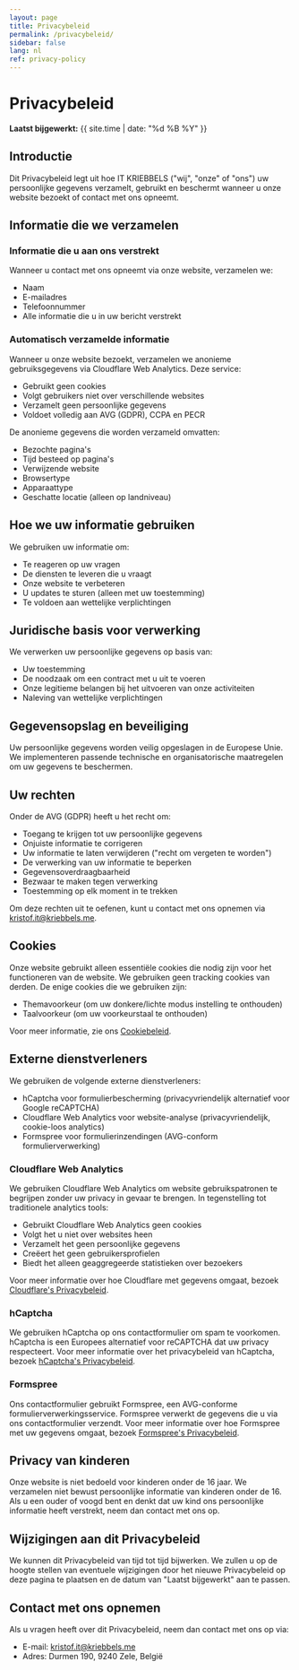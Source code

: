 ```yaml
---
layout: page
title: Privacybeleid
permalink: /privacybeleid/
sidebar: false
lang: nl
ref: privacy-policy
---
```


# Privacybeleid

**Laatst bijgewerkt:** {{ site.time | date: "%d %B %Y" }}

## Introductie

Dit Privacybeleid legt uit hoe IT KRIEBBELS ("wij", "onze" of "ons") uw persoonlijke gegevens verzamelt, gebruikt en beschermt wanneer u onze website bezoekt of contact met ons opneemt.

## Informatie die we verzamelen

### Informatie die u aan ons verstrekt

Wanneer u contact met ons opneemt via onze website, verzamelen we:
- Naam
- E-mailadres
- Telefoonnummer
- Alle informatie die u in uw bericht verstrekt

### Automatisch verzamelde informatie

Wanneer u onze website bezoekt, verzamelen we anonieme gebruiksgegevens via Cloudflare Web Analytics. Deze service:
- Gebruikt geen cookies
- Volgt gebruikers niet over verschillende websites
- Verzamelt geen persoonlijke gegevens
- Voldoet volledig aan AVG (GDPR), CCPA en PECR

De anonieme gegevens die worden verzameld omvatten:
- Bezochte pagina's
- Tijd besteed op pagina's
- Verwijzende website
- Browsertype
- Apparaattype
- Geschatte locatie (alleen op landniveau)

## Hoe we uw informatie gebruiken

We gebruiken uw informatie om:
- Te reageren op uw vragen
- De diensten te leveren die u vraagt
- Onze website te verbeteren
- U updates te sturen (alleen met uw toestemming)
- Te voldoen aan wettelijke verplichtingen

## Juridische basis voor verwerking

We verwerken uw persoonlijke gegevens op basis van:
- Uw toestemming
- De noodzaak om een contract met u uit te voeren
- Onze legitieme belangen bij het uitvoeren van onze activiteiten
- Naleving van wettelijke verplichtingen

## Gegevensopslag en beveiliging

Uw persoonlijke gegevens worden veilig opgeslagen in de Europese Unie. We implementeren passende technische en organisatorische maatregelen om uw gegevens te beschermen.

## Uw rechten

Onder de AVG (GDPR) heeft u het recht om:
- Toegang te krijgen tot uw persoonlijke gegevens
- Onjuiste informatie te corrigeren
- Uw informatie te laten verwijderen ("recht om vergeten te worden")
- De verwerking van uw informatie te beperken
- Gegevensoverdraagbaarheid
- Bezwaar te maken tegen verwerking
- Toestemming op elk moment in te trekken

Om deze rechten uit te oefenen, kunt u contact met ons opnemen via [kristof.it@kriebbels.me](mailto:kristof.it@kriebbels.me).

## Cookies

Onze website gebruikt alleen essentiële cookies die nodig zijn voor het functioneren van de website. We gebruiken geen tracking cookies van derden. De enige cookies die we gebruiken zijn:
- Themavoorkeur (om uw donkere/lichte modus instelling te onthouden)
- Taalvoorkeur (om uw voorkeurstaal te onthouden)

Voor meer informatie, zie ons [Cookiebeleid](/cookiebeleid/).

## Externe dienstverleners

We gebruiken de volgende externe dienstverleners:
- hCaptcha voor formulierbescherming (privacyvriendelijk alternatief voor Google reCAPTCHA)
- Cloudflare Web Analytics voor website-analyse (privacyvriendelijk, cookie-loos analytics)
- Formspree voor formulierinzendingen (AVG-conform formulierverwerking)

### Cloudflare Web Analytics

We gebruiken Cloudflare Web Analytics om website gebruikspatronen te begrijpen zonder uw privacy in gevaar te brengen. In tegenstelling tot traditionele analytics tools:
- Gebruikt Cloudflare Web Analytics geen cookies
- Volgt het u niet over websites heen
- Verzamelt het geen persoonlijke gegevens
- Creëert het geen gebruikersprofielen
- Biedt het alleen geaggregeerde statistieken over bezoekers

Voor meer informatie over hoe Cloudflare met gegevens omgaat, bezoek [Cloudflare's Privacybeleid](https://www.cloudflare.com/privacypolicy/).

### hCaptcha

We gebruiken hCaptcha op ons contactformulier om spam te voorkomen. hCaptcha is een Europees alternatief voor reCAPTCHA dat uw privacy respecteert. Voor meer informatie over het privacybeleid van hCaptcha, bezoek [hCaptcha's Privacybeleid](https://www.hcaptcha.com/privacy).

### Formspree

Ons contactformulier gebruikt Formspree, een AVG-conforme formulierverwerkingsservice. Formspree verwerkt de gegevens die u via ons contactformulier verzendt. Voor meer informatie over hoe Formspree met uw gegevens omgaat, bezoek [Formspree's Privacybeleid](https://formspree.io/legal/privacy-policy/).

## Privacy van kinderen

Onze website is niet bedoeld voor kinderen onder de 16 jaar. We verzamelen niet bewust persoonlijke informatie van kinderen onder de 16. Als u een ouder of voogd bent en denkt dat uw kind ons persoonlijke informatie heeft verstrekt, neem dan contact met ons op.

## Wijzigingen aan dit Privacybeleid

We kunnen dit Privacybeleid van tijd tot tijd bijwerken. We zullen u op de hoogte stellen van eventuele wijzigingen door het nieuwe Privacybeleid op deze pagina te plaatsen en de datum van "Laatst bijgewerkt" aan te passen.

## Contact met ons opnemen

Als u vragen heeft over dit Privacybeleid, neem dan contact met ons op via:
- E-mail: [kristof.it@kriebbels.me](mailto:kristof.it@kriebbels.me)
- Adres: Durmen 190, 9240 Zele, België